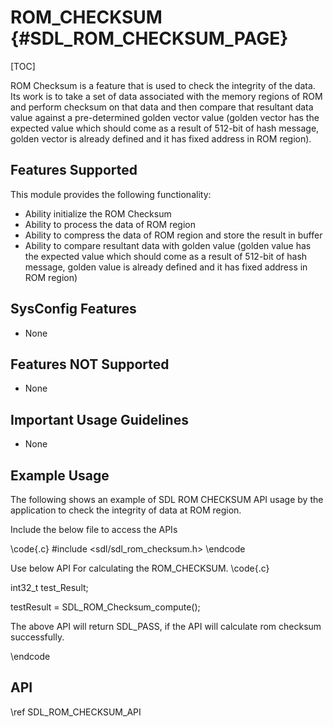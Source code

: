 # ROM_CHECKSUM {#SDL_ROM_CHECKSUM_PAGE}

[TOC]

ROM Checksum is a feature that is used to check the integrity of the data. Its work is to take a set of data associated with the memory regions of ROM and perform checksum on that data and then compare that resultant data value against a pre-determined golden vector value (golden vector has the expected value which should come as a result of 512-bit of hash message, golden vector is already defined and it has fixed address in ROM region).



## Features Supported

This module provides the following functionality:

* Ability initialize the ROM Checksum
* Ability to process the data of ROM region
* Ability to compress the data of ROM region and store the result in buffer
* Ability to compare resultant data with golden value (golden value has the expected value which should come as a result of 512-bit of hash message, golden value is already defined and it has fixed address in ROM region)

## SysConfig Features

- None

## Features NOT Supported

- None

## Important Usage Guidelines

- None
## Example Usage

The following shows an example of SDL ROM CHECKSUM API usage by the application to check the integrity of data at ROM region.

Include the below file to access the APIs

\code{.c}
#include <sdl/sdl_rom_checksum.h>
\endcode

Use below API For calculating the ROM_CHECKSUM.
\code{.c}

int32_t  test_Result;

testResult = SDL_ROM_Checksum_compute();

The above API will return SDL_PASS, if the API will calculate rom checksum successfully.

\endcode

## API

\ref SDL_ROM_CHECKSUM_API